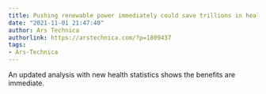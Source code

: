 ```yaml
---
title: Pushing renewable power immediately could save trillions in health costs
date: "2021-11-01 21:47:40"
author: Ars Technica
authorlink: https://arstechnica.com/?p=1809437
tags:
- Ars-Technica
---
```

An updated analysis with new health statistics shows the benefits are immediate.